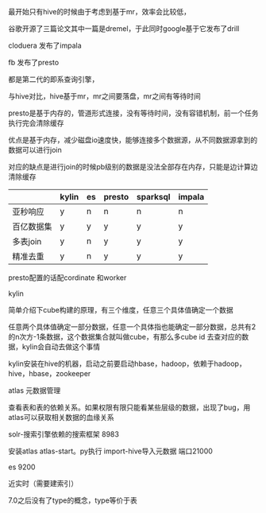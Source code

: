 最开始只有hive的时候由于考虑到基于mr，效率会比较低，

谷歌开源了三篇论文其中一篇是dremel，于此同时google基于它发布了drill

cloduera 发布了impala

fb 发布了presto

都是第二代的即系查询引擎，

与hive对比，hive基于mr，mr之间要落盘，mr之间有等待时间

presto是基于内存的，管道形式连接，没有等待时间，没有容错机制，前一个任务执行完会清除缓存

优点是基于内存，减少磁盘io速度快，能够连接多个数据源，从不同数据源拿到的数据可以进行join

对应的缺点是进行join的时候pb级别的数据是没法全部存在内存，只能是边计算边清除缓存

|            | kylin | es   | presto | sparksql | impala |
| ---------- | ----- | ---- | ------ | -------- | ------ |
| 亚秒响应   | y     | n    | n      | n        | n      |
| 百亿数据集 | y     | y    | y      | y        | y      |
| 多表join   | y     | n    | y      | y        | y      |
| 精准去重   | y     | n    | y      | y        | y      |

presto配置的话配cordinate 和worker

kylin

简单介绍下cube构建的原理，有三个维度，任意三个具体值确定一个数据

任意两个具体值确定一部分数据，任意一个具体指也能确定一部分数据，总共有2的n次方-1条数据，这个数据集合就叫做cube，有那么多cube id 去查对应的数据，kylin会自动去做这个事情

kylin安装在hive的机器，启动之前要启动hbase，hadoop，依赖于hadoop，hive，hbase，zookeeper





atlas 元数据管理

查看表和表的依赖关系。如果权限有限只能看某些层级的数据，出现了bug，用atlas可以获取相关数据的血缘关系

solr-搜索引擎依赖的搜索框架 8983

安装atlas   atlas-start。py执行 import-hive导入元数据 端口21000



es  9200

近实时（需要建索引）

7.0之后没有了type的概念，type等价于表